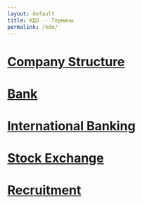 ```yaml
---
layout: default
title: КДО -- Термины
permalink: /kdo/
---
```


# <a href="{{ site.baseurl }}/company_structure/">Company Structure</a> #

# <a href="{{ site.baseurl }}/bank/">Bank</a> #

# <a href="{{ site.baseurl }}/intbank/">International Banking</a> #

# <a href="{{ site.baseurl }}/seterms/">Stock Exchange</a> #

# <a href="{{ site.baseurl }}/recruitment/">Recruitment</a> #
